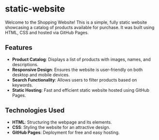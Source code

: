 # static-website
Welcome to the Shopping Website! This is a simple, fully static website showcasing a catalog of products available for purchase. It was built using HTML, CSS and hosted via GitHub Pages.

## Features
- **Product Catalog**: Displays a list of products with images, names, and descriptions.
- **Responsive Design**: Ensures the website is user-friendly on both desktop and mobile devices.
- **Search Functionality**: Allows users to filter products based on keywords.
- **Static Hosting**: Fast and efficient static website hosted using GitHub Pages.

## Technologies Used
- **HTML**: Structuring the webpage and its elements.
- **CSS**: Styling the website for an attractive design.
- **GitHub Pages**: Deployment for free and easy hosting.
